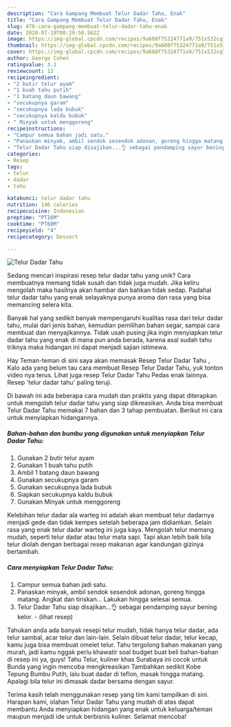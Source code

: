 ```yaml
---
description: "Cara Gampang Membuat Telur Dadar Tahu, Enak"
title: "Cara Gampang Membuat Telur Dadar Tahu, Enak"
slug: 476-cara-gampang-membuat-telur-dadar-tahu-enak
date: 2020-07-19T00:29:50.562Z
image: https://img-global.cpcdn.com/recipes/9a688f75324771a9/751x532cq70/telur-dadar-tahu-foto-resep-utama.jpg
thumbnail: https://img-global.cpcdn.com/recipes/9a688f75324771a9/751x532cq70/telur-dadar-tahu-foto-resep-utama.jpg
cover: https://img-global.cpcdn.com/recipes/9a688f75324771a9/751x532cq70/telur-dadar-tahu-foto-resep-utama.jpg
author: George Cohen
ratingvalue: 3.1
reviewcount: 13
recipeingredient:
- "2 butir telur ayam"
- "1 buah tahu putih"
- "1 batang daun bawang"
- "secukupnya garam"
- "secukupnya lada bubuk"
- "secukupnya kaldu bubuk"
- " Minyak untuk menggoreng"
recipeinstructions:
- "Campur semua bahan jadi satu."
- "Panaskan minyak, ambil sendok sesendok adonan, goreng hingga matang. Angkat dan tiriskan... Lakukan hingga selesai semua."
- "Telur Dadar Tahu siap disajikan...👌 sebagai pendamping sayur bening kelor.             (lihat resep)"
categories:
- Resep
tags:
- telur
- dadar
- tahu

katakunci: telur dadar tahu 
nutrition: 146 calories
recipecuisine: Indonesian
preptime: "PT16M"
cooktime: "PT60M"
recipeyield: "4"
recipecategory: Dessert

---
```



![Telur Dadar Tahu](https://img-global.cpcdn.com/recipes/9a688f75324771a9/751x532cq70/telur-dadar-tahu-foto-resep-utama.jpg)

Sedang mencari inspirasi resep telur dadar tahu yang unik? Cara membuatnya memang tidak susah dan tidak juga mudah. Jika keliru mengolah maka hasilnya akan hambar dan bahkan tidak sedap. Padahal telur dadar tahu yang enak selayaknya punya aroma dan rasa yang bisa memancing selera kita.

Banyak hal yang sedikit banyak mempengaruhi kualitas rasa dari telur dadar tahu, mulai dari jenis bahan, kemudian pemilihan bahan segar, sampai cara membuat dan menyajikannya. Tidak usah pusing jika ingin menyiapkan telur dadar tahu yang enak di mana pun anda berada, karena asal sudah tahu triknya maka hidangan ini dapat menjadi sajian istimewa.

Hay Teman-teman di sini saya akan memasak Resep Telur Dadar Tahu , Kalo ada yang belum tau cara membuat Resep Telur Dadar Tahu, yuk tonton video nya terus. Lihat juga resep Telur Dadar Tahu Pedas enak lainnya. Resep &#39;telur dadar tahu&#39; paling teruji.


Di bawah ini ada beberapa cara mudah dan praktis yang dapat diterapkan untuk mengolah telur dadar tahu yang siap dikreasikan. Anda bisa membuat Telur Dadar Tahu memakai 7 bahan dan 3 tahap pembuatan. Berikut ini cara untuk menyiapkan hidangannya.

<!--inarticleads1-->

##### Bahan-bahan dan bumbu yang digunakan untuk menyiapkan Telur Dadar Tahu:

1. Gunakan 2 butir telur ayam
1. Gunakan 1 buah tahu putih
1. Ambil 1 batang daun bawang
1. Gunakan secukupnya garam
1. Gunakan secukupnya lada bubuk
1. Siapkan secukupnya kaldu bubuk
1. Gunakan  Minyak untuk menggoreng


Kelebihan telur dadar ala warteg ini adalah akan membuat telur dadarnya menjadi gede dan tidak kempes setelah beberapa jam didiamkan. Selain rasa yang enak telur dadar warteg ini juga kaya. Mengolah telur memang mudah, seperti telur dadar atau telur mata sapi. Tapi akan lebih baik bila telur diolah dengan berbagai resep makanan agar kandungan gizinya bertambah. 

<!--inarticleads2-->

##### Cara menyiapkan Telur Dadar Tahu:

1. Campur semua bahan jadi satu.
1. Panaskan minyak, ambil sendok sesendok adonan, goreng hingga matang. Angkat dan tiriskan... Lakukan hingga selesai semua.
1. Telur Dadar Tahu siap disajikan...👌 sebagai pendamping sayur bening kelor. -             (lihat resep)


Tahukan anda ada banyak resepi telur mudah, tidak hanya telur dadar, ada telur sambal, acar telur dan lain-lain. Selain dibuat telur dadar, telur kecap, kamu juga bisa membuat omelet telur. Tahu tergolong bahan makanan yang murah, jadi kamu nggak perlu khawatir soal budget buat beli bahan-bahan di resep ini ya, guys! Tahu Telur, kuliner khas Surabaya ini cocok untuk Bunda yang ingin mencoba mengkreasikan Tambahkan sedikit Kobe Tepung Bumbu Putih, lalu buat dadar di teflon, masak hingga matang. Apalagi bila telur ini dimasak dadar bersama dengan sayur. 

Terima kasih telah menggunakan resep yang tim kami tampilkan di sini. Harapan kami, olahan Telur Dadar Tahu yang mudah di atas dapat membantu Anda menyiapkan hidangan yang enak untuk keluarga/teman maupun menjadi ide untuk berbisnis kuliner. Selamat mencoba!
